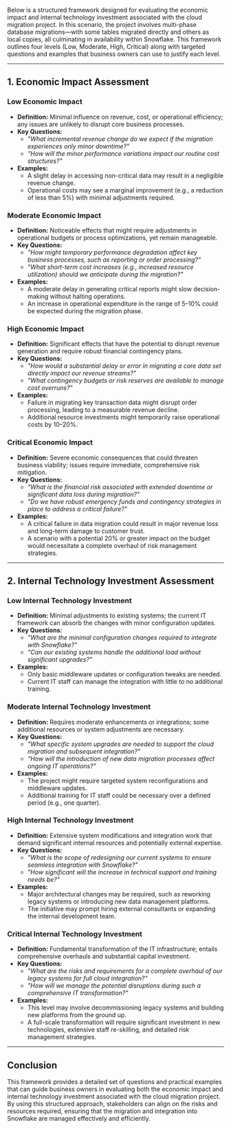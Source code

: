 Below is a structured framework designed for evaluating the economic impact and internal technology investment associated with the cloud migration project. In this scenario, the project involves multi-phase database migrations—with some tables migrated directly and others as local copies, all culminating in availability within Snowflake. This framework outlines four levels (Low, Moderate, High, Critical) along with targeted questions and examples that business owners can use to justify each level.

---

## 1. Economic Impact Assessment

### **Low Economic Impact**
- **Definition:** Minimal influence on revenue, cost, or operational efficiency; any issues are unlikely to disrupt core business processes.
- **Key Questions:**
  - *"What incremental revenue change do we expect if the migration experiences only minor downtime?"*
  - *"How will the minor performance variations impact our routine cost structures?"*
- **Examples:**
  - A slight delay in accessing non-critical data may result in a negligible revenue change.
  - Operational costs may see a marginal improvement (e.g., a reduction of less than 5%) with minimal adjustments required.

### **Moderate Economic Impact**
- **Definition:** Noticeable effects that might require adjustments in operational budgets or process optimizations, yet remain manageable.
- **Key Questions:**
  - *"How might temporary performance degradation affect key business processes, such as reporting or order processing?"*
  - *"What short-term cost increases (e.g., increased resource utilization) should we anticipate during the migration?"*
- **Examples:**
  - A moderate delay in generating critical reports might slow decision-making without halting operations.
  - An increase in operational expenditure in the range of 5–10% could be expected during the migration phase.

### **High Economic Impact**
- **Definition:** Significant effects that have the potential to disrupt revenue generation and require robust financial contingency plans.
- **Key Questions:**
  - *"How would a substantial delay or error in migrating a core data set directly impact our revenue streams?"*
  - *"What contingency budgets or risk reserves are available to manage cost overruns?"*
- **Examples:**
  - Failure in migrating key transaction data might disrupt order processing, leading to a measurable revenue decline.
  - Additional resource investments might temporarily raise operational costs by 10–20%.

### **Critical Economic Impact**
- **Definition:** Severe economic consequences that could threaten business viability; issues require immediate, comprehensive risk mitigation.
- **Key Questions:**
  - *"What is the financial risk associated with extended downtime or significant data loss during migration?"*
  - *"Do we have robust emergency funds and contingency strategies in place to address a critical failure?"*
- **Examples:**
  - A critical failure in data migration could result in major revenue loss and long-term damage to customer trust.
  - A scenario with a potential 20% or greater impact on the budget would necessitate a complete overhaul of risk management strategies.

---

## 2. Internal Technology Investment Assessment

### **Low Internal Technology Investment**
- **Definition:** Minimal adjustments to existing systems; the current IT framework can absorb the changes with minor configuration updates.
- **Key Questions:**
  - *"What are the minimal configuration changes required to integrate with Snowflake?"*
  - *"Can our existing systems handle the additional load without significant upgrades?"*
- **Examples:**
  - Only basic middleware updates or configuration tweaks are needed.
  - Current IT staff can manage the integration with little to no additional training.

### **Moderate Internal Technology Investment**
- **Definition:** Requires moderate enhancements or integrations; some additional resources or system adjustments are necessary.
- **Key Questions:**
  - *"What specific system upgrades are needed to support the cloud migration and subsequent integration?"*
  - *"How will the introduction of new data migration processes affect ongoing IT operations?"*
- **Examples:**
  - The project might require targeted system reconfigurations and middleware updates.
  - Additional training for IT staff could be necessary over a defined period (e.g., one quarter).

### **High Internal Technology Investment**
- **Definition:** Extensive system modifications and integration work that demand significant internal resources and potentially external expertise.
- **Key Questions:**
  - *"What is the scope of redesigning our current systems to ensure seamless integration with Snowflake?"*
  - *"How significant will the increase in technical support and training needs be?"*
- **Examples:**
  - Major architectural changes may be required, such as reworking legacy systems or introducing new data management platforms.
  - The initiative may prompt hiring external consultants or expanding the internal development team.

### **Critical Internal Technology Investment**
- **Definition:** Fundamental transformation of the IT infrastructure; entails comprehensive overhauls and substantial capital investment.
- **Key Questions:**
  - *"What are the risks and requirements for a complete overhaul of our legacy systems for full cloud integration?"*
  - *"How will we manage the potential disruptions during such a comprehensive IT transformation?"*
- **Examples:**
  - This level may involve decommissioning legacy systems and building new platforms from the ground up.
  - A full-scale transformation will require significant investment in new technologies, extensive staff re-skilling, and detailed risk management strategies.

---

## Conclusion

This framework provides a detailed set of questions and practical examples that can guide business owners in evaluating both the economic impact and internal technology investment associated with the cloud migration project. By using this structured approach, stakeholders can align on the risks and resources required, ensuring that the migration and integration into Snowflake are managed effectively and efficiently.

